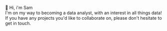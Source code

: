 👋 Hi, i'm Sam
<br>
I'm on my way to becoming a data analyst, with an interest in all things data! If you have any projects
you'd like to collaborate on, please don't hesitate to get in touch.

<!---
sambull-95/sambull-95 is a ✨ special ✨ repository because its `README.md` (this file) appears on your GitHub profile.
You can click the Preview link to take a look at your changes.
--->
